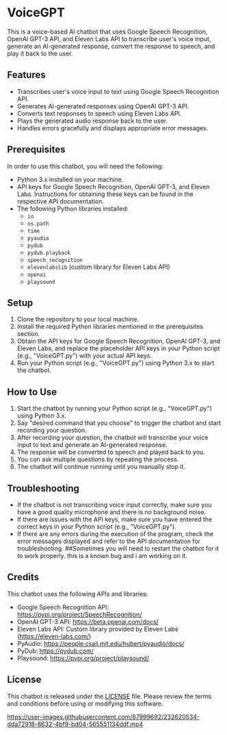 # VoiceGPT 

This is a voice-based AI chatbot that uses Google Speech Recognition, OpenAI GPT-3 API, and Eleven Labs API to transcribe user's voice input, generate an AI-generated response, convert the response to speech, and play it back to the user.

## Features

- Transcribes user's voice input to text using Google Speech Recognition API.
- Generates AI-generated responses using OpenAI GPT-3 API.
- Converts text responses to speech using Eleven Labs API.
- Plays the generated audio response back to the user.
- Handles errors gracefully and displays appropriate error messages.

## Prerequisites

In order to use this chatbot, you will need the following:

- Python 3.x installed on your machine.
- API keys for Google Speech Recognition, OpenAI GPT-3, and Eleven Labs. Instructions for obtaining these keys can be found in the respective API documentation.
- The following Python libraries installed:
  - `io`
  - `os.path`
  - `time`
  - `pyaudio`
  - `pydub`
  - `pydub.playback`
  - `speech_recognition`
  - `elevenlabslib` (custom library for Eleven Labs API)
  - `openai`
  - `playsound`

## Setup

1. Clone the repository to your local machine.
2. Install the required Python libraries mentioned in the prerequisites section.
3. Obtain the API keys for Google Speech Recognition, OpenAI GPT-3, and Eleven Labs, and replace the placeholder API keys in your Python script (e.g., "VoiceGPT.py") with your actual API keys.
4. Run your Python script (e.g., "VoiceGPT.py") using Python 3.x to start the chatbot.

## How to Use

1. Start the chatbot by running your Python script (e.g., "VoiceGPT.py") using Python 3.x.
2. Say "desired command that you choose" to trigger the chatbot and start recording your question.
3. After recording your question, the chatbot will transcribe your voice input to text and generate an AI-generated response.
4. The response will be converted to speech and played back to you.
5. You can ask multiple questions by repeating the process.
6. The chatbot will continue running until you manually stop it.

## Troubleshooting

- If the chatbot is not transcribing voice input correctly, make sure you have a good quality microphone and there is no background noise.
- If there are issues with the API keys, make sure you have entered the correct keys in your Python script (e.g., "VoiceGPT.py").
- If there are any errors during the execution of the program, check the error messages displayed and refer to the API documentation for troubleshooting.
##Sometimes you will need to restart the chatbot for it to work properly. this is a known bug and i am working on it.

## Credits

This chatbot uses the following APIs and libraries:

- Google Speech Recognition API: https://pypi.org/project/SpeechRecognition/
- OpenAI GPT-3 API: https://beta.openai.com/docs/
- Eleven Labs API: Custom library provided by Eleven Labs (https://eleven-labs.com/)
- PyAudio: https://people.csail.mit.edu/hubert/pyaudio/docs/
- PyDub: https://pydub.com/
- Playsound: https://pypi.org/project/playsound/

## License

This chatbot is released under the [LICENSE](LICENSE) file. Please review the terms and conditions before using or modifying this software.

https://user-images.githubusercontent.com/87999692/232620534-dda72918-8632-4bf9-bd04-565551134ddf.mp4

